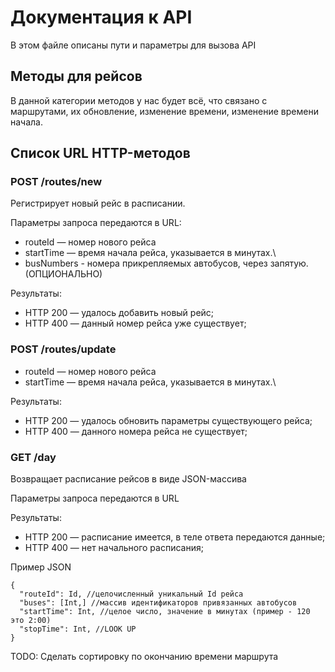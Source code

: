 # Документация к API

В этом файле описаны пути и параметры для вызова API

## Методы для рейсов

В данной категории методов у нас будет всё, что связано с маршрутами, их обновление, изменение времени, изменение времени начала. 

## Список URL HTTP-методов

### POST /routes/new

Регистрирует новый рейс в расписании.

Параметры запроса передаются в URL:

* routeId — номер нового рейса
* startTime — время начала рейса, указывается в минутах.\
* busNumbers - номера прикрепляемых автобусов, через запятую. (ОПЦИОНАЛЬНО)

Результаты:

* HTTP 200 — удалось добавить новый рейс;
* HTTP 400 — данный номер рейса уже существует;

### POST /routes/update

* routeId — номер нового рейса
* startTime — время начала рейса, указывается в минутах.\

Результаты:

* HTTP 200 — удалось обновить параметры существующего рейса;
* HTTP 400 — данного номера рейса не существует;

### GET /day

Возвращает расписание рейсов в виде JSON-массива

Параметры запроса передаются в URL

Результаты:

* HTTP 200 — расписание имеется, в теле ответа передаются данные;
* HTTP 400 — нет начального расписания;

Пример JSON

```
{
  "routeId": Id, //целочисленный уникальный Id рейса
  "buses": [Int,] //массив идентификаторов привязанных автобусов
  "startTime": Int, //целое число, значение в минутах (пример - 120 это 2:00)
  "stopTime": Int, //LOOK UP
}
```

TODO: Сделать сортировку по окончанию времени маршрута
